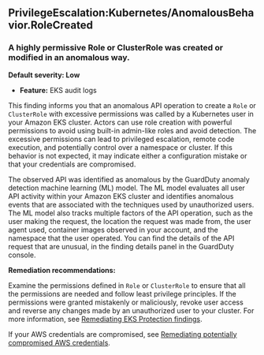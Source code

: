 PrivilegeEscalation:Kubernetes/AnomalousBehavior.RoleCreated
------------------------------------------------------------

### A highly permissive Role or ClusterRole was created or modified in an anomalous way.

**Default severity: Low**

* **Feature:** EKS audit logs

This finding informs you that an anomalous API operation to create a `Role` or `ClusterRole` with excessive permissions was called by a Kubernetes user in your Amazon EKS cluster. Actors can use role creation with powerful permissions to avoid using built-in admin-like roles and avoid detection. The excessive permissions can lead to privileged escalation, remote code execution, and potentially control over a namespace or cluster. If this behavior is not expected, it may indicate either a configuration mistake or that your credentials are compromised.

The observed API was identified as anomalous by the GuardDuty anomaly detection machine learning (ML) model. The ML model evaluates all user API activity within your Amazon EKS cluster and identifies anomalous events that are associated with the techniques used by unauthorized users. The ML model also tracks multiple factors of the API operation, such as the user making the request, the location the request was made from, the user agent used, container images observed in your account, and the namespace that the user operated. You can find the details of the API request that are unusual, in the finding details panel in the GuardDuty console.

**Remediation recommendations:**

Examine the permissions defined in `Role` or `ClusterRole` to ensure that all the permissions are needed and follow least privilege principles. If the permissions were granted mistakenly or maliciously, revoke user access and reverse any changes made by an unauthorized user to your cluster. For more information, see [Remediating EKS Protection findings](https://docs.aws.amazon.com/guardduty/latest/ug/guardduty-remediate-kubernetes.html).

If your AWS credentials are compromised, see [Remediating potentially compromised AWS credentials](https://docs.aws.amazon.com/guardduty/latest/ug/compromised-creds.html).